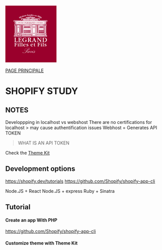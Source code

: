 
![alt text](./img/logo.png)

[PAGE PRINCIPALE](https://github.com/wSzki/legrand)

# SHOPIFY STUDY

## NOTES

Developpping in localhost vs webshost
There are no certifications for localhost > may cause authentification issues 
Webhost = Generates API TOKEN

> WHAT IS AN API TOKEN

Check the [Theme Kit](https://www.youtube.com/redirect?event=video_description&v=78N7hRwIZO4&redir_token=FdDYFKEB9fQTNQL7E2qficQL9jR8MTU4MzMxMzc3N0AxNTgzMjI3Mzc3&q=https%3A%2F%2Fshopify.github.io%2Fthemekit%2F)



## Development options

https://shopify.dev/tutorials
https://github.com/Shopify/shopify-app-cli

Node.JS + React
Node.JS + express
Ruby + Sinatra
 
## Tutorial 

#### Create an app With PHP
https://github.com/Shopify/shopify-app-cli

#### Customize theme with Theme Kit


